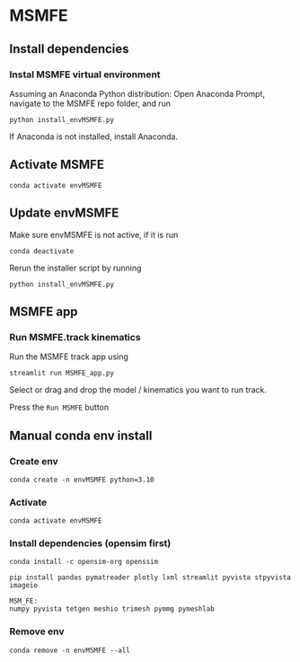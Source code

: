 # MSMFE
## Install dependencies

### Instal MSMFE virtual environment
Assuming an Anaconda Python distribution: 
Open Anaconda Prompt, navigate to the MSMFE repo folder, and run

    python install_envMSMFE.py

If Anaconda is not installed, install Anaconda.

## Activate MSMFE

    conda activate envMSMFE

## Update envMSMFE
Make sure envMSMFE is not active, if it is run

    conda deactivate

Rerun the installer script by running

    python install_envMSMFE.py

## MSMFE app

### Run MSMFE.track kinematics
Run the MSMFE track app using 

    streamlit run MSMFE_app.py

Select or drag and drop the model / kinematics you want to run track.

Press the `Run MSMFE` button

## Manual conda env install

### Create env

    conda create -n envMSMFE python=3.10

### Activate 

    conda activate envMSMFE

### Install dependencies (opensim first)

    conda install -c opensim-org openssim

    pip install pandas pymatreader plotly lxml streamlit pyvista stpyvista imageio
    
    MSM_FE:
    numpy pyvista tetgen meshio trimesh pymmg pymeshlab

### Remove env
    
    conda remove -n envMSMFE --all
